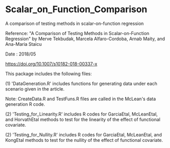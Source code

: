 # Scalar_on_Function_Comparison
A comparison of testing methods in scalar-on-function regression


Reference: "A Comparison of Testing Methods in Scalar-on-Function Regression" by Merve Tekbudak, Marcela Alfaro-Cordoba, Arnab Maity, and Ana-Maria Staicu

Date : 2018/05

https://doi.org/10.1007/s10182-018-00337-x


This package includes the following files:

(1) 'DataGeneration.R' includes functions for generating data under each scenario given in the article.

Note: CreateData.R and TestFuns.R files are called in the McLean's data generation R code.

(2) 'Testing_for_Linearity.R' includes R codes for GarciaEtal, McLeanEtal, and HorvathEtal methods to 
test for the linearity of the effect of functional covariate.

(2) 'Testing_for_Nullity.R' includes R codes for GarciaEtal, McLeanEtal, and KongEtal methods to test 
for the nullity of the effect of functional covariate.



